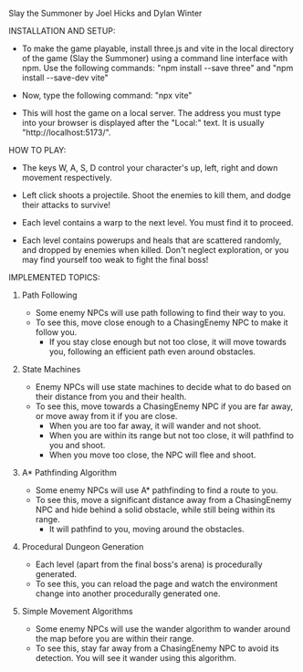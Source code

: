 Slay the Summoner by Joel Hicks and Dylan Winter


INSTALLATION AND SETUP:

- To make the game playable, install three.js and vite in the local directory of the game (Slay the Summoner) using a command line interface with npm. Use the following commands: "npm install --save three" and "npm install --save-dev vite"

- Now, type the following command: "npx vite"

- This will host the game on a local server. The address you must type into your browser is displayed after the "Local:" text. It is usually "http://localhost:5173/".


HOW TO PLAY:

- The keys W, A, S, D control your character's up, left, right and down movement respectively.

- Left click shoots a projectile. Shoot the enemies to kill them, and dodge their attacks to survive!

- Each level contains a warp to the next level. You must find it to proceed.

- Each level contains powerups and heals that are scattered randomly, and dropped by enemies when killed. Don't neglect exploration, or you may find yourself too weak to fight the final boss!


IMPLEMENTED TOPICS:

1. Path Following
	- Some enemy NPCs will use path following to find their way to you.
	- To see this, move close enough to a ChasingEnemy NPC to make it follow you.
		- If you stay close enough but not too close, it will move towards you, following an efficient path even around obstacles.

2. State Machines
	- Enemy NPCs will use state machines to decide what to do based on their distance from you and their health.
	- To see this, move towards a ChasingEnemy NPC if you are far away, or move away from it if you are close.
		- When you are too far away, it will wander and not shoot.
		- When you are within its range but not too close, it will pathfind to you and shoot.
		- When you move too close, the NPC will flee and shoot.

3. A* Pathfinding Algorithm
	- Some enemy NPCs will use A* pathfinding to find a route to you.
	- To see this, move a significant distance away from a ChasingEnemy NPC and hide behind a solid obstacle, while still being within its range.
		- It will pathfind to you, moving around the obstacles.

4. Procedural Dungeon Generation
	- Each level (apart from the final boss's arena) is procedurally generated.
	- To see this, you can reload the page and watch the environment change into another procedurally generated one.

5. Simple Movement Algorithms
	- Some enemy NPCs will use the wander algorithm to wander around the map before you are within their range.
	- To see this, stay far away from a ChasingEnemy NPC to avoid its detection. You will see it wander using this algorithm.

